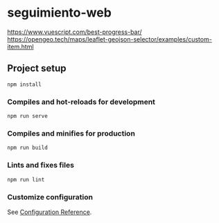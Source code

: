 # seguimiento-web
https://www.vuescript.com/best-progress-bar/
https://opengeo.tech/maps/leaflet-geojson-selector/examples/custom-item.html
## Project setup
```
npm install
```

### Compiles and hot-reloads for development
```
npm run serve
```

### Compiles and minifies for production
```
npm run build
```

### Lints and fixes files
```
npm run lint
```

### Customize configuration
See [Configuration Reference](https://cli.vuejs.org/config/).
